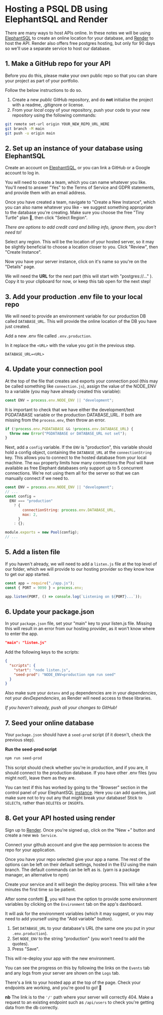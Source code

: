 # Hosting a PSQL DB using ElephantSQL and Render

There are many ways to host APIs online. In these notes we will be using [ElephantSQL](https://www.elephantsql.com/) to create an online location for your database, and [Render](https://render.com/) to host the API. Render also offers free postgres hosting, but only for 90 days so we'll use a separate service to host our database.

## 1. Make a GitHub repo for your API

Before you do this, please make your own public repo so that you can share your project as part of your portfolio.

Follow the below instructions to do so.

1. Create a new _public_ GitHub repository, and do **not** initialise the project with a readme, .gitignore or license.
2. From your _local_ copy of your repository, push your code to your new repository using the following commands:

```bash
git remote set-url origin YOUR_NEW_REPO_URL_HERE
git branch -M main
git push -u origin main
```

## 2. Set up an instance of your database using ElephantSQL

Create an account on [ElephantSQL](https://www.elephantsql.com/), or you can link a GitHub or a Google account to log in.

You will need to create a team, which you can name whatever you like. You'll need to answer "Yes" to the Terms of Service and GDPR statements, and provide them with an email address.

Once you have created a team, navigate to "Create a New Instance", which you can also name whatever you like - we suggest something appropriate to the database you're creating. Make sure you choose the free "Tiny Turtle" plan 🐢, then click "Select Region".

_There are options to add credit card and billing info, ignore them, you don't need to!_

Select any region. This will be the location of your hosted server, so it may be slightly beneficial to choose a location closer to you. Click "Review", then "Create Instance".

Now you have your server instance, click on it's name so you're on the "Details" page.

We will need the **URL** for the next part (this will start with "postgres://..." ). Copy it to your clipboard for now, or keep this tab open for the next step!

## 3. Add your production .env file to your local repo

We will need to provide an environment variable for our production DB called `DATABASE_URL`. This will provide the online location of the DB you have just created.

Add a new .env file called `.env.production`.

In it replace the `<URL>` with the value you got in the previous step.

```
DATABASE_URL=<URL>
```

## 4. Update your connection pool

At the top of the file that creates and exports your connection pool (this may be called something like `connection.js`), assign the value of the NODE_ENV to a variable (you may have already created this variable):

```js
const ENV = process.env.NODE_ENV || "development";
```

It is important to check that we have either the development/test PGDATABASE variable or the production DATABASE_URL. If both are missing from the `process.env`, then throw an error.

```js
if (!process.env.PGDATABASE && !process.env.DATABASE_URL) {
  throw new Error("PGDATABASE or DATABASE_URL not set");
}
```

Next, add a `config` variable. If the `ENV` is "production", this variable should hold a config object, containing the `DATABASE_URL` at the `connectionString` key. This allows you to connect to the hosted database from your local machine. The `max` property limits how many connections the Pool will have available as free Elephant databases only support up to 5 concurrent connections. We're not using them all for the server so that we can manually connect if we need to.

```js
const ENV = process.env.NODE_ENV || "development";
// ...
const config =
  ENV === "production"
    ? {
        connectionString: process.env.DATABASE_URL,
        max: 2,
      }
    : {};

module.exports = new Pool(config);
// ...
```

## 5. Add a listen file

If you haven't already, we will need to add a `listen.js` file at the top level of our folder, which we will provide to our hosting provider so they know how to get our app started.

```js
const app = require("./app.js");
const { PORT = 9090 } = process.env;

app.listen(PORT, () => console.log(`Listening on ${PORT}...`));
```

## 6. Update your package.json

In your `package.json` file, set your "main" key to your listen.js file. Missing this will result in an error from our hosting provider, as it won't know where to enter the app.

```json
"main": "listen.js"
```

Add the following keys to the scripts:

```json
{
  "scripts": {
    "start": "node listen.js",
    "seed-prod": "NODE_ENV=production npm run seed"
  }
}
```

Also make sure your `dotenv` and `pg` dependencies are in your _dependencies_, not your _devDependencies_, as Render will need access to these libraries.

_If you haven't already, push all your changes to GitHub!_

## 7. Seed your online database

Your `package.json` should have a `seed-prod` script (if it doesn't, check the previous step).

**Run the seed-prod script**

```bash
npm run seed-prod
```

This script should check whether you're in production, and if you are, it should connect to the production database. If you have other .env files (you might not!), leave them as they are.

You can test if this has worked by going to the "Browser" section in the control panel of your ElephantSQL [instance](https://customer.elephantsql.com/instance). Here you can add queries, just make sure not to try out any that might break your database! Stick to `SELECT`s, rather than `DELETE`s or `INSERT`s.

## 8. Get your API hosted using render

Sign up to [Render](https://render.com/). Once you're signed up, click on the "New +" button and create a new `Web Service`.

Connect your github account and give the app permission to access the repo for your application.

Once you have your repo selected give your app a name. The rest of the options can be left on their default settings, hosted in the EU using the main branch. The default commands can be left as is. (yarn is a package manager, an alternative to npm)

Create your service and it will begin the deploy process. This will take a few minutes the first time so be patient.

After some confetti 🎉, you will have the option to provide some environment variables by clicking on the `Environment` tab on the app's dashboard.

It will ask for the environment variables (which it may suggest, or you may need to add yourself using the "Add variable" button).

1. Set `DATABASE_URL` to your database's URL (the same one you put in your `.env.production`).
2. Set `NODE_ENV` to the string "production" (you won't need to add the quotes).
3. Press "Save".

This will re-deploy your app with the new environment.

You can see the progress on this by following the links on the `Events` tab and any logs from your server are shown on the `Logs` tab.

There's a link to your hosted app at the top of the page. Check your endpoints are working, and you're good to go! 🎉

**nb** The link is to the `'/'` path where your server will correctly 404. Make a request to an existing endpoint such as `/api/users` to check you're getting data from the db correctly.
